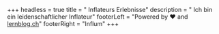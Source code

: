 +++
headless = true
title = "                            Inflateurs Erlebnisse"
description = "                            Ich bin ein leidenschaftlicher Inflateur"
footerLeft = "Powered by ❤️ and [lernblog.ch](https://www.lernblog.ch)"
footerRight = "Influm"
+++
